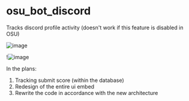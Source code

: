 # osu_bot_discord

Tracks discord profile activity (doesn't work if this feature is disabled in OSU)

![image](https://user-images.githubusercontent.com/70542011/154005106-15f2433b-20e0-4dd8-8e98-30321e0b73be.png)

!![image](https://user-images.githubusercontent.com/70542011/154066080-ea276f0e-ec50-416b-867c-324dcebde3fe.png)


In the plans:
1) Tracking submit score (within the database)
2) Redesign of the entire ui embed
3) Rewrite the code in accordance with the new architecture
